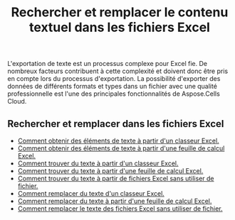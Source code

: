 ﻿---
title: Rechercher et remplacer le contenu textuel dans les fichiers Excel
second_title: Documen
linktitle: Recherche et remplacement
type: docs
url: /fr/search-and-replace/
aliases: [/working-with-text/，/text/]
keywords: Get, find, and replace text from Microsoft Excel (XLS, XLSX, XLSM, XLSB) and Open Document Spreadsheet (ODS) files
description: Aspose.Cells Cloud REST API prend en charge l'obtention, la recherche et le remplacement de texte dans les fichiers Excel. Le SDK prend en charge différents langages de développement, notamment Android, C#, Go, Java, NodeJS, Perl, PHP, Python, Ruby et Swift.
weight: 20
kwords: Excel, Office Cloud, REST API, Tableur, PDF, CSV, Json, Markdown, Texte
---
L'exportation de texte est un processus complexe pour Excel fie. De nombreux facteurs contribuent à cette complexité et doivent donc être pris en compte lors du processus d'exportation. La possibilité d'exporter des données de différents formats et types dans un fichier avec une qualité professionnelle est l'une des principales fonctionnalités de Aspose.Cells Cloud.

## Rechercher et remplacer dans les fichiers Excel

- [Comment obtenir des éléments de texte à partir d'un classeur Excel.](/cells/fr/workbook/get-text-items/)
- [Comment obtenir des éléments de texte à partir d'une feuille de calcul Excel.](/cells/fr/worksheets/get-text-items/)
- [Comment trouver du texte à partir d'un classeur Excel.](/cells/fr/workbook/find-text/)
- [Comment trouver du texte à partir d'une feuille de calcul Excel.](/cells/fr/worksheets/find-text/)
- [Comment trouver du texte à partir de fichiers Excel sans utiliser de fichier.](/cells/fr/search/)
- [Comment remplacer du texte d'un classeur Excel.](/cells/fr/workbook/replace-text/)
- [Comment remplacer du texte à partir d'une feuille de calcul Excel.](/cells/fr/worksheets/replace-text/)
- [Comment remplacer le texte des fichiers Excel sans utiliser de fichier.](/cells/fr/replace/)
